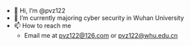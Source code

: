 - 👋 Hi, I’m @pvz122
- 🌱 I’m currently majoring cyber security in Wuhan University
- 📫 How to reach me
  - Email me at pvz122@126.com or pvz122@whu.edu.cn
